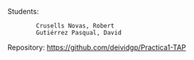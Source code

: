 Students:

            Crusells Novas, Robert
            Gutiérrez Pasqual, David

Repository: https://github.com/deividgp/Practica1-TAP